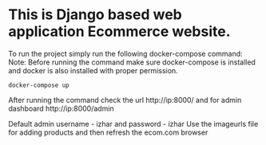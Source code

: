 # This is Django based web application Ecommerce website.

To run the project simply run the following docker-compose command:
Note: Before running the command make sure docker-compose is installed and docker is also installed with proper permission.

```
docker-compose up
```

After running the command check the url http://ip:8000/ and for admin dashboard http://ip:8000/admin

Default admin username - izhar and password - izhar
Use the imageurls file for adding products and then refresh the ecom.com browser
